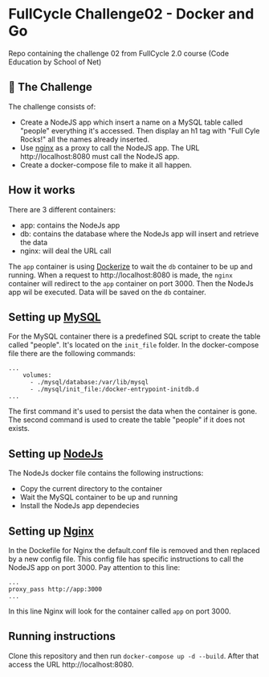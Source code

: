 # FullCycle Challenge02 - Docker and Go
Repo containing the challenge 02 from FullCycle 2.0 course (Code Education by School of Net)

## 🎯 The Challenge
The challenge consists of:
- Create a NodeJS app which insert a name on a MySQL table called "people" everything it's accessed. Then display an h1 tag with "Full Cyle Rocks!" all the names already inserted.
- Use [nginx](https://www.nginx.com/) as a proxy to call the NodeJS app. The URL http://localhost:8080 must call the NodeJS app.
- Create a docker-compose file to make it all happen.

## How it works
There are 3 different containers:
- app: contains the NodeJs app
- db: contains the database where the NodeJs app will insert and retrieve the data
- nginx: will deal the URL call

The `app` container is using [Dockerize](https://github.com/jwilder/dockerize) to wait the `db` container to be up and running. When a request to http://localhost:8080 is made, the `nginx` container will redirect to the `app` container on port 3000. Then the NodeJs app wil be executed. Data will be saved on the `db` container.

## Setting up [MySQL](https://www.mysql.com/)
For the MySQL container there is a predefined SQL script to create the table called "people". It's located on the `init_file` folder. In the docker-compose file there are the following commands: 
```
...
    volumes:
      - ./mysql/database:/var/lib/mysql
      - ./mysql/init_file:/docker-entrypoint-initdb.d
...
``` 
The first command it's used to persist the data when the container is gone. The second command is used to create the table "people" if it does not exists. 

## Setting up [NodeJs](https://nodejs.org/en/)
The NodeJs docker file contains the following instructions:
- Copy the current directory to the container
- Wait the MySQL container to be up and running
- Install the NodeJs app dependecies

## Setting up [Nginx](https://www.nginx.com/)
In the Dockefile for Nginx the default.conf file is removed and then replaced by a new config file. This config file has specific instructions to call the NodeJS app on port 3000. Pay attention to this line:
```
...
proxy_pass http://app:3000
...
```

In this line Nginx will look for the container called `app` on port 3000.

## Running instructions
Clone this repository and then run `docker-compose up -d --build`. After that access the URL http://localhost:8080.
